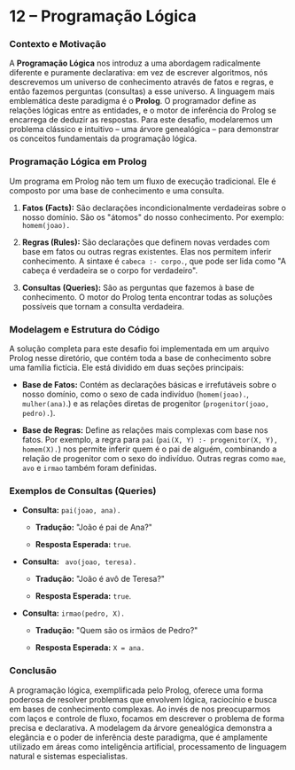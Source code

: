 # 12 – Programação Lógica
### Contexto e Motivação
A **Programação Lógica** nos introduz a uma abordagem radicalmente diferente e puramente declarativa: em vez de escrever algoritmos, nós descrevemos um universo de conhecimento através de fatos e regras, e então fazemos perguntas (consultas) a esse universo. A linguagem mais emblemática deste paradigma é o **Prolog**. O programador define as relações lógicas entre as entidades, e o motor de inferência do Prolog se encarrega de deduzir as respostas. Para este desafio, modelaremos um problema clássico e intuitivo – uma árvore genealógica – para demonstrar os conceitos fundamentais da programação lógica.

### Programação Lógica em Prolog
Um programa em Prolog não tem um fluxo de execução tradicional. Ele é composto por uma base de conhecimento e uma consulta.

1. **Fatos (Facts):** São declarações incondicionalmente verdadeiras sobre o nosso domínio. São os "átomos" do nosso conhecimento. Por exemplo: `homem(joao).`

2. **Regras (Rules):** São declarações que definem novas verdades com base em fatos ou outras regras existentes. Elas nos permitem inferir conhecimento. A sintaxe é `cabeca :- corpo.`, que pode ser lida como "A cabeça é verdadeira se o corpo for verdadeiro".

3. **Consultas (Queries):** São as perguntas que fazemos à base de conhecimento. O motor do Prolog tenta encontrar todas as soluções possíveis que tornam a consulta verdadeira.

### Modelagem e Estrutura do Código
A solução completa para este desafio foi implementada em um arquivo Prolog nesse diretório, que contém toda a base de conhecimento sobre uma família fictícia.
Ele está dividido em duas seções principais:
- **Base de Fatos:** Contém as declarações básicas e irrefutáveis sobre o nosso domínio, como o sexo de cada indivíduo (`homem(joao).`, `mulher(ana)`.) e as relações diretas de progenitor (`progenitor(joao, pedro).`).

- **Base de Regras:** Define as relações mais complexas com base nos fatos. Por exemplo, a regra para `pai` (`pai(X, Y) :- progenitor(X, Y), homem(X).`) nos permite inferir quem é o pai de alguém, combinando a relação de progenitor com o sexo do indivíduo. Outras regras como `mae`, `avo` e `irmao` também foram definidas.

### Exemplos de Consultas (Queries)
- **Consulta:** `pai(joao, ana).`

    - **Tradução:** "João é pai de Ana?"

    - **Resposta Esperada:** `true`.

- **Consulta:** ` avo(joao, teresa).`

    - **Tradução:** "João é avô de Teresa?"

    - **Resposta Esperada:** `true`.

- **Consulta:** `irmao(pedro, X).`

    - **Tradução:** "Quem são os irmãos de Pedro?"

    - **Resposta Esperada:** `X = ana.`
 
### Conclusão
A programação lógica, exemplificada pelo Prolog, oferece uma forma poderosa de resolver problemas que envolvem lógica, raciocínio e busca em bases de conhecimento complexas. Ao invés de nos preocuparmos com laços e controle de fluxo, focamos em descrever o problema de forma precisa e declarativa. A modelagem da árvore genealógica demonstra a elegância e o poder de inferência deste paradigma, que é amplamente utilizado em áreas como inteligência artificial, processamento de linguagem natural e sistemas especialistas.
